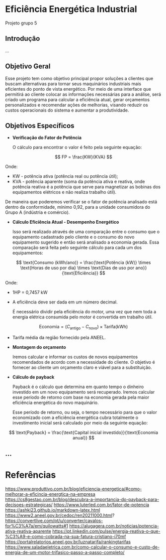 # Eficiência Energética Industrial

Projeto grupo 5

## Introdução
...



## Objetivo Geral

   Esse projeto tem como objetivo principal propor soluções a clientes que buscam alternativas para tornar seus maquinários industriais mais 
eficientes do ponto de vista energético. Por meio de uma interface que permitirá ao cliente colocar as informações necessárias para a análise,
será criado um programa para calcular a eficiência atual, gerar orçamentos personalizados e recomendar ações de melhorias, visando reduzir os
custos operacionais do sistema e aumentar a produtividade.


## Objetivos Específicos


* **Verificação do Fator de Potência**

  O cálculo para encontrar o valor é feito pela seguinte equação:

$$ FP = \frac{KW}{KVA} $$


Onde:
  * KW - potência ativa (potência real ou potência útil);
  * KVA - potência aparente (soma da potência ativa e reativa, onde potência reativa é a potência que serve para magnetizar as bobinas dos equipamentos elétricos e não realiza trabalho útil).
 
  De maneira que poderemos verificar se o fator de potência analisado está dentro da conformidade, mínimo 0,92, para  a unidade 
consumidora do Grupo A (indústria e comércio).




* **Cálculo Eficiência Atual - Desempenho Energético**

  Isso será realizado através de uma comparação entre o consumo que o equipamento cadastrado pelo cliente e o consumo do novo 
equipamento sugerido e então será analisado a economia gerada. Essa comparação será feita pelo seguinte cálculo para cada um dos equipamentos:

$$ \text{Consumo (kWh/ano)} = \frac{\text{Potência (kW)} \times \text{Horas de uso por dia} \times \text{Dias de uso por ano}}{\text{Eficiência}} $$


Onde: 
* 1HP = 0,7457 kW

* A eficiência deve ser dada em um número decimal. 

  É necessário dividir pela eficiência do motor, uma vez que nem toda a energia elétrica consumida pelo motor é convertida em trabalho útil.

$$ \text{Economia} = (C_{\text{antigo}} - C_{\text{novo}}) \times \text{Tarifa(kWh)} $$

* Tarifa média da região fornecido pela ANEEL.

* **Montagem do orçamento**


  Iremos calcular e informar os custos de novos equipamentos recomendados de acordo com a necessidade do cliente. O objetivo é fornecer
ao cliente um orçamento claro e viável para a substituição.


* **Cálculo de payback**

  Payback é o cálculo que determina em quanto tempo o dinheiro investido em um novo equipamento será recuperado. Iremos calcular esse período 
de retorno com base na economia gerada pela maior eficiência energética do novo maquinário.


  Esse período de retorno, ou seja, o tempo necessário para que o valor economizado com a eficiência energética cubra totalmente o investimento
inicial será calculado por meio da seguinte equação:

$$ \text{Payback} = \frac{\text{Capital inicial investido}}{\text{Economia anual}} $$

## ...

# Referências 


https://www.produttivo.com.br/blog/eficiencia-energetica/#como-melhorar-a-eficincia-energtica-na-empresa
https://cs8gestao.com.br/blog/descubra-a-importancia-do-payback-para-decisoes-estrategicas/
https://www.luterled.com.br/fator-de-potencia
https://ashki23.github.io/markdown-latex.html
https://www2.aneel.gov.br/cedoc/ren20211000.html?
https://convertlive.com/pt/u/converter/cavalos-for%C3%A7a/em/quilowatts#1
https://alugagera.com.br/noticias/potencia-ativa-reativa-aparente
https://pt.linkedin.com/pulse/energia-reativa-o-que-%C3%A9-e-como-cobrada-na-sua-fatura-cristiano-i70mf
https://portalrelatorios.aneel.gov.br/luznatarifa/rankingtarifas
https://www.saladaeletrica.com.br/como-calcular-o-consumo-e-custo-de-energia-de-um-motor-trifasico-passo-a-passo-completo/ 

